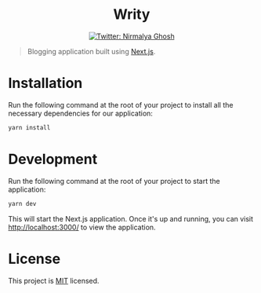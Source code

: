 <h1 align="center">Writy</h1>

<p align="center">
  <a href="https://twitter.com/nirmalyaghosh23">
    <img alt="Twitter: Nirmalya Ghosh" src="https://img.shields.io/twitter/follow/nirmalyaghosh23.svg?style=social" target="_blank" />
  </a>
</p>

> Blogging application built using [Next.js](https://nextjs.org/).

# Installation
Run the following command at the root of your project to install all the necessary dependencies for our application:

```bash
yarn install
```

# Development
Run the following command at the root of your project to start the application:

```bash
yarn dev
```

This will start the Next.js application. Once it's up and running, you can visit [http://localhost:3000/](http://localhost:3000/) to view the application.

# License

This project is [MIT](https://opensource.org/licenses/MIT) licensed.
